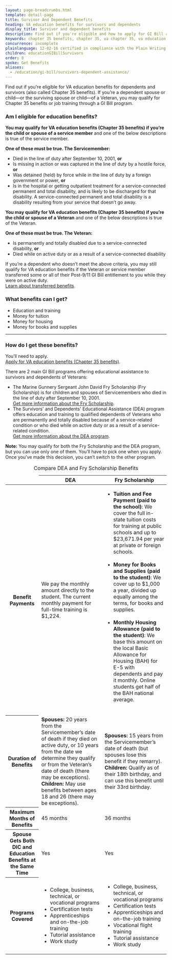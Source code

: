 ```yaml
---
layout: page-breadcrumbs.html
template: detail-page
title: Survivor And Dependent Benefits 
heading: VA education benefits for survivors and dependents
display_title: Survivor and dependent benefits
description: Find out if you're eligible and how to apply for GI Bill and other VA education benefits for dependents and survivors. You can also compare the benefits offered through the Survivors' and Dependents' Educational Assistance (DEA) program and the Fry Scholarship.
keywords: chapter 35 benefits, chapter 35, va chapter 35, va education benefits for dependents, gi bill for dependents
concurrence: incomplete
plainlanguage: 12-02-16 certified in compliance with the Plain Writing Act
children: educationGIBillSurvivors
order: 8
spoke: Get Benefits
aliases:
  - /education/gi-bill/survivors-dependent-assistance/
---
```


<div class="va-introtext">

Find out if you're eligible for VA education benefits for dependents and survivors (also called Chapter 35 benefits). If you’re a dependent spouse or child—or the surviving spouse or child—of a Veteran, you may qualify for Chapter 35 benefits or job training through a GI Bill program. 

</div>


<div class="feature" markdown="1">

### Am I eligible for education benefits?

**You may qualify for VA education benefits (Chapter 35 benefits) if you’re the child or spouse of a service member** and one of the below descriptions is true of the service member.

**One of these must be true. The Servicemember:**

- Died in the line of duty after September 10, 2001, **or**
- Is missing in action or was captured in the line of duty by a hostile force, **or**
-	Was detained (held) by force while in the line of duty by a foreign government or power, **or**
-	Is in the hospital or getting outpatient treatment for a service-connected permanent and total disability, and is likely to be discharged for that disability. A service-connected permanent and total disability is a disability resulting from your service that doesn’t go away.

**You may qualify for VA education benefits (Chapter 35 benefits) if you’re the child or spouse of a Veteran** and one of the below descriptions is true of the Veteran.

**One of these must be true. The Veteran:**
- Is permanently and totally disabled due to a service-connected disability, **or**
-	Died while on active duty or as a result of a service-connected disability

If you’re a dependent who doesn’t meet the above criteria, you may still qualify for VA education benefits if the Veteran or service member transferred some or all of their Post-9/11 GI Bill entitlement to you while they were on active duty. <br>
[Learn about transferred benefits](/education/transfer-post-9-11-gi-bill-benefits/).

</div>

### What benefits can I get?

- Education and training
- Money for tuition
- Money for housing
- Money for books and supplies

--------

### How do I get these benefits?

You’ll need to apply. <br>
[Apply for VA education benefits (Chapter 35 benefits)](/education/how-to-apply/).

There are 2 main GI Bill programs offering educational assistance to survivors and dependents of Veterans:

- The Marine Gunnery Sergeant John David Fry Scholarship (Fry Scholarship) is for children and spouses of Servicemembers who died in the line of duty after September 10, 2001. <br>
[Get more information about the Fry Scholarship](/education/survivor-dependent-benefits/fry-scholarship/).
- The Survivors' and Dependents' Educational Assistance (DEA) program offers education and training to qualified dependents of Veterans who are permanently and totally disabled because of a service-related condition or who died while on active duty or as a result of a service-related condition. <br>
[Get more information about the DEA program](/education/survivor-dependent-benefits/dependents-education-assistance/).

**Note:** You may qualify for both the Fry Scholarship and the DEA program, but you can use only one of them. You’ll have to pick one when you apply. Once you’ve made this decision, you can’t switch to the other program.


<div class="va-table-overflow">
<table class="va-table-explanatory">
<caption>Compare DEA and Fry Scholarship Benefits</caption>
<thead>
  <tr>
    <td colspan="1"></td>
    <th colspan="1" scope="col">DEA</th>
    <th colspan="1" scope="col">Fry Scholarship</th>
  </tr>
</thead>
<tbody>
  <tr>
    <th scope="row"><strong>Benefit Payments</strong></th>
    <td>We pay the monthly amount directly to the student. The current monthly payment for full-time training is $1,224.</td>
    <td>
    <ul>
      <li><strong>Tuition and Fee Payment (paid to the school)</strong>: We cover the full in-state tuition costs for training at public schools and up to $23,671.94 per year at private or foreign schools.<br /><br /></li>
      <li><strong>Money for Books and Supplies (paid to the student)</strong>:
    We cover up to $1,000 a year, divided up equally among the terms, for books and supplies.<br /><br /></li>
      <li><strong>Monthly Housing Allowance (paid to the student)</strong>:
      We base this amount on the local Basic Allowance for Housing (BAH) for E-5 with dependents and pay it monthly. Online students get half of the BAH national average.</li>
    </ul>
    </td>
  </tr>

  <tr>
    <th scope="row"><strong>Duration of Benefits</strong></th>
    <td><strong>Spouses:</strong> 20 years from the Servicemember’s date of death if they died on active duty, or 10 years from the date we determine they qualify or from the Veteran’s date of death (there may be exceptions). <br />
    <strong>Children:</strong> May use benefits between ages 18 and 26 (there may be exceptions).
  </td>
  <td><strong>Spouses:</strong> 15 years from the Servicemember’s date of death (but spouses lose this benefit if they remarry). <br />
  <strong>Children:</strong> Qualify as of their 18th birthday, and can use this benefit until their 33rd birthday.
  </td>
  </tr>

  <tr>
    <th scope="row"><strong>Maximum Months of Benefits</strong></th>
    <td>45 months</td>
    <td>36 months</td>
  </tr>

  <tr>
    <th scope="row"><strong>Spouse Gets Both DIC and Education Benefits at the Same Time</strong></th>
    <td>Yes</td>
    <td>Yes</td>
  </tr>

  <tr>
    <th scope="row"><strong>Programs Covered</strong></th>
    <td>
      <ul>
        <li>College, business, technical, or vocational programs</li>
        <li>Certification tests</li>
        <li>Apprenticeships and on-the-job training</li>
        <li>Tutorial assistance</li>
        <li>Work study
      </ul>
    </td>
    <td>
      <ul>
        <li>College, business, technical, or vocational programs</li>
        <li>Certification tests</li>
        <li>Apprenticeships and on-the-job training</li>
        <li>Vocational flight training</li>
        <li>Tutorial assistance</li>
        <li>Work study</li>
      </ul>
    </td>
  </tr>
</tbody>
</table>
